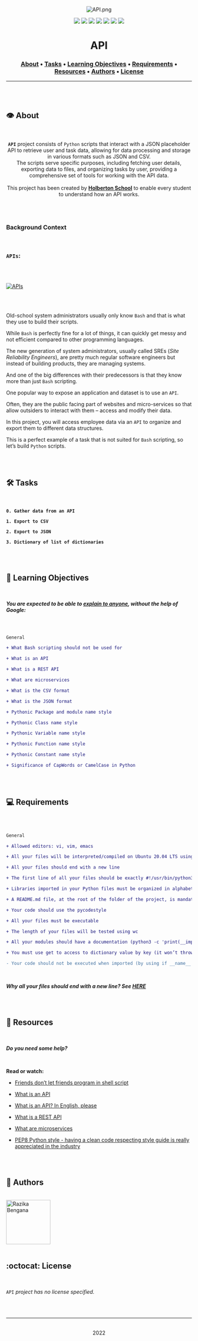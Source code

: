 <div align="center">
<br>

![API.png](README-image/api.png)

</div>


<p align="center">
<img src="https://img.shields.io/badge/-PYTHON-yellow">
<img src="https://img.shields.io/badge/-Linux-lightgrey">
<img src="https://img.shields.io/badge/-WSL-brown">
<img src="https://img.shields.io/badge/-Ubuntu%2020.04.4%20LTS-orange">
<img src="https://img.shields.io/badge/-JetBrains-blue">
<img src="https://img.shields.io/badge/-Holberton%20School-red">
<img src="https://img.shields.io/badge/License-not%20specified-brightgreen">
</p>


<h1 align="center"> API </h1>


<h3 align="center">
<a href="https://github.com/RazikaBengana/holbertonschool-back-end/tree/main/api#eye-about">About</a> •
<a href="https://github.com/RazikaBengana/holbertonschool-back-end/tree/main/api#hammer_and_wrench-tasks">Tasks</a> •
<a href="https://github.com/RazikaBengana/holbertonschool-back-end/tree/main/api#memo-learning-objectives">Learning Objectives</a> •
<a href="https://github.com/RazikaBengana/holbertonschool-back-end/tree/main/api#computer-requirements">Requirements</a> •
<a href="https://github.com/RazikaBengana/holbertonschool-back-end/tree/main/api#mag_right-resources">Resources</a> •
<a href="https://github.com/RazikaBengana/holbertonschool-back-end/tree/main/api#bust_in_silhouette-authors">Authors</a> •
<a href="https://github.com/RazikaBengana/holbertonschool-back-end/tree/main/api#octocat-license">License</a>
</h3>

---

<!-- ------------------------------------------------------------------------------------------------- -->

<br>
<br>

## :eye: About

<br>

<div align="center">

**`API`** project consists of `Python` scripts that interact with a JSON placeholder API to retrieve user and task data, allowing for data processing and storage in various formats such as JSON and CSV.
<br>
The scripts serve specific purposes, including fetching user details, exporting data to files, and organizing tasks by user, providing a comprehensive set of tools for working with the API data.
<br>
<br>
This project has been created by **[Holberton School](https://www.holbertonschool.com/about-holberton)** to enable every student to understand how an API works.

</div>

<br>
<br>

### Background Context

<br>

### `APIs`:

<br>
<br>

[![APIs](https://markdown-videos-api.jorgenkh.no/url?url=https%3A%2F%2Fwww.youtube.com%2Fwatch%3Fv%3Dqn08N7Zx0Lw)](https://www.youtube.com/watch?v=qn08N7Zx0Lw)

<br>
<br>

Old-school system administrators usually only know `Bash` and that is what they use to build their scripts.

While `Bash` is perfectly fine for a lot of things, it can quickly get messy and not efficient compared to other programming languages.

The new generation of system administrators, usually called SREs (_Site Reliability Engineers_), are pretty much regular software engineers but instead of building products, they are managing systems.

And one of the big differences with their predecessors is that they know more than just `Bash` scripting.

One popular way to expose an application and dataset is to use an `API`.

Often, they are the public facing part of websites and micro-services so that allow outsiders to interact with them – access and modify their data.

In this project, you will access employee data via an `API` to organize and export them to different data structures.

This is a perfect example of a task that is not suited for `Bash` scripting, so let’s build `Python` scripts.

<br>
<br>

<!-- ------------------------------------------------------------------------------------------------- -->

## :hammer_and_wrench: Tasks

<br>

**`0. Gather data from an API`**

**`1. Export to CSV`**

**`2. Export to JSON`**

**`3. Dictionary of list of dictionaries`**

<br>
<br>

<!-- ------------------------------------------------------------------------------------------------- -->

## :memo: Learning Objectives

<br>

**_You are expected to be able to [explain to anyone](https://fs.blog/feynman-learning-technique/), without the help of Google:_**

<br>

```diff

General

+ What Bash scripting should not be used for

+ What is an API

+ What is a REST API

+ What are microservices

+ What is the CSV format

+ What is the JSON format

+ Pythonic Package and module name style

+ Pythonic Class name style

+ Pythonic Variable name style

+ Pythonic Function name style

+ Pythonic Constant name style

+ Significance of CapWords or CamelCase in Python

```

<br>
<br>

<!-- ------------------------------------------------------------------------------------------------- -->

## :computer: Requirements

<br>

```diff

General

+ Allowed editors: vi, vim, emacs

+ All your files will be interpreted/compiled on Ubuntu 20.04 LTS using python3 (version 3.8.X)

+ All your files should end with a new line

+ The first line of all your files should be exactly #!/usr/bin/python3

+ Libraries imported in your Python files must be organized in alphabetical order

+ A README.md file, at the root of the folder of the project, is mandatory

+ Your code should use the pycodestyle

+ All your files must be executable

+ The length of your files will be tested using wc

+ All your modules should have a documentation (python3 -c 'print(__import__("my_module").__doc__)')

+ You must use get to access to dictionary value by key (it won’t throw an exception if the key doesn’t exist in the dictionary)

- Your code should not be executed when imported (by using if __name__ == "__main__":)

```

<br>

**_Why all your files should end with a new line? See [HERE](https://unix.stackexchange.com/questions/18743/whats-the-point-in-adding-a-new-line-to-the-end-of-a-file/18789)_**

<br>
<br>

<!-- ------------------------------------------------------------------------------------------------- -->

## :mag_right: Resources

<br>

**_Do you need some help?_**

<br>

**Read or watch:**

* [Friends don’t let friends program in shell script](https://www.turnkeylinux.org/blog/friends-dont-let-friends-program-shell-script)

* [What is an API](https://www.webopedia.com/definitions/api/)

* [What is an API? In English, please](https://www.freecodecamp.org/news/what-is-an-api-in-english-please-b880a3214a82/)

* [What is a REST API](https://www.sitepoint.com/rest-api/)

* [What are microservices](https://smartbear.com/learn/api-design/microservices/)

* [PEP8 Python style - having a clean code respecting style guide is really appreciated in the industry](https://peps.python.org/pep-0008/)

<br>
<br>

<!-- ------------------------------------------------------------------------------------------------- -->

## :bust_in_silhouette: Authors

<br>

<img src="https://img.shields.io/badge/Razika%20Bengana-darkblue" alt="Razika Bengana" width="120">

<br>
<br>

<!-- ------------------------------------------------------------------------------------------------- -->

## :octocat: License

<br>

```API``` _project has no license specified._

<br>
<br>

---

<p align="center"><br>2022</p>